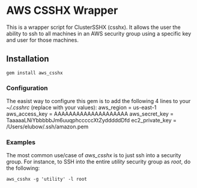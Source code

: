 # AWS CSSHX Wrapper

This is a wrapper script for ClusterSSHX (csshx).  It allows the user the ability to ssh to all machines in an AWS security group using a specific key and user for those machines.

## Installation

    gem install aws_csshx

### Configuration

The easist way to configure this gem is to add the following 4 lines to your _~/.csshrc_ (replace with your values):
    aws_region = us-east-1
    aws_access_key = AAAAAAAAAAAAAAAAAAAA
    aws_secret_key = TaaaaaLNiYbbbbbJm6uuqphcccccXtZydddddDfd
    ec2_private_key = /Users/elubow/.ssh/amazon.pem


### Examples

The most common use/case of _aws_csshx_ is to just ssh into a security group.
For instance, to SSH into the entire *utility* security group as *root*, do the following:

    aws_csshx -g 'utility' -l root

